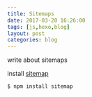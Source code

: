 ```yaml
---
title: Sitemaps
date: 2017-03-20 16:26:00
tags: [js,hexo,blog]
layout: post
categories: blog
---
```


write about sitemaps

install [sitemap](https://www.npmjs.com/package/sitemap)

```bash
$ npm install sitemap
```

<!-- more -->

